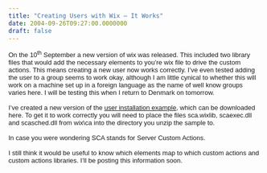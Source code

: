 ```yaml
---
title: "Creating Users with Wix – It Works"
date: 2004-09-26T09:27:00.0000000
draft: false
---
```


<P class=MsoNormal style="MARGIN: 0cm 0cm 0pt"><FONT face=Arial size=2>On the 10<SUP>th</SUP> September a new version of wix was released. This included two library files that would add the necessary elements to you&#8217;re wix file to drive the custom actions. This means creating a new user now works correctly. I&#8217;ve even tested adding the user to a group seems to work okay, although I am little cynical to whether this will work on a machine set up in a foreign language as the name of well know groups varies here. I will be testing this when I return to <?xml:namespace prefix = st1 ns = "urn:schemas-microsoft-com:office:smarttags" /><st1:country-region w:st="on"><st1:place w:st="on">Denmark</st1:place></st1:country-region> on tomorrow.</FONT></P>
<P class=MsoNormal style="MARGIN: 0cm 0cm 0pt"><?xml:namespace prefix = o ns = "urn:schemas-microsoft-com:office:office" /><o:p><FONT face=Arial size=2>&nbsp;</FONT></o:p></P>
<P class=MsoNormal style="MARGIN: 0cm 0cm 0pt"><FONT face=Arial size=2>I&#8217;ve created a new version of the <A href="http://www.strangelights.com/download.aspx?url=/blog/downloads/TestUserWorking.zip">user installation example</A>, which can be downloaded here. To get it to work correctly you will need to place the files sca.wixlib, scaexec.dll and scasched.dll from wix\ca into the directory you unzip the sample to.</FONT></P>
<P class=MsoNormal style="MARGIN: 0cm 0cm 0pt"><o:p><FONT face=Arial size=2>&nbsp;</FONT></o:p></P>
<P class=MsoNormal style="MARGIN: 0cm 0cm 0pt"><FONT face=Arial size=2>In case you were wondering SCA stands for Server Custom Actions.</FONT></P>
<P class=MsoNormal style="MARGIN: 0cm 0cm 0pt"><o:p><FONT face=Arial size=2>&nbsp;</FONT></o:p></P>
<P class=MsoNormal style="MARGIN: 0cm 0cm 0pt"><FONT face=Arial size=2>I still think it would be useful to know which elements map to which custom actions and custom actions libraries. I&#8217;ll be posting this information soon.</FONT></P>
